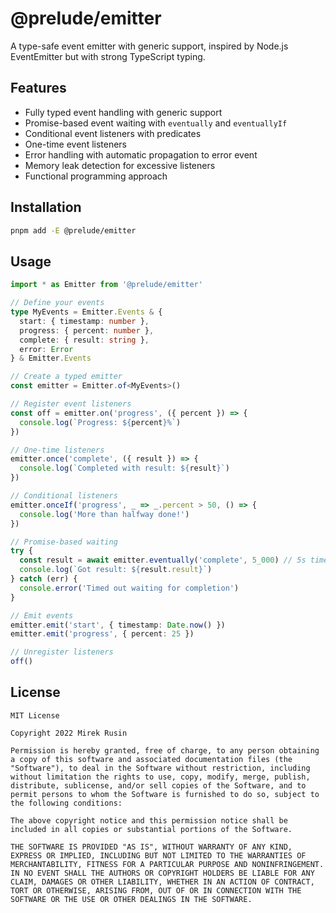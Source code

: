 # @prelude/emitter

A type-safe event emitter with generic support, inspired by Node.js EventEmitter but with strong TypeScript typing.

## Features

- Fully typed event handling with generic support
- Promise-based event waiting with `eventually` and `eventuallyIf`
- Conditional event listeners with predicates
- One-time event listeners
- Error handling with automatic propagation to error event
- Memory leak detection for excessive listeners
- Functional programming approach

## Installation

```bash
pnpm add -E @prelude/emitter
```

## Usage

```ts
import * as Emitter from '@prelude/emitter'

// Define your events
type MyEvents = Emitter.Events & {
  start: { timestamp: number },
  progress: { percent: number },
  complete: { result: string },
  error: Error
} & Emitter.Events

// Create a typed emitter
const emitter = Emitter.of<MyEvents>()

// Register event listeners
const off = emitter.on('progress', ({ percent }) => {
  console.log(`Progress: ${percent}%`)
})

// One-time listeners
emitter.once('complete', ({ result }) => {
  console.log(`Completed with result: ${result}`)
})

// Conditional listeners
emitter.onceIf('progress', _ => _.percent > 50, () => {
  console.log('More than halfway done!')
})

// Promise-based waiting
try {
  const result = await emitter.eventually('complete', 5_000) // 5s timeout
  console.log(`Got result: ${result.result}`)
} catch (err) {
  console.error('Timed out waiting for completion')
}

// Emit events
emitter.emit('start', { timestamp: Date.now() })
emitter.emit('progress', { percent: 25 })

// Unregister listeners
off()
```

## License

```
MIT License

Copyright 2022 Mirek Rusin

Permission is hereby granted, free of charge, to any person obtaining a copy of this software and associated documentation files (the "Software"), to deal in the Software without restriction, including without limitation the rights to use, copy, modify, merge, publish, distribute, sublicense, and/or sell copies of the Software, and to permit persons to whom the Software is furnished to do so, subject to the following conditions:

The above copyright notice and this permission notice shall be included in all copies or substantial portions of the Software.

THE SOFTWARE IS PROVIDED "AS IS", WITHOUT WARRANTY OF ANY KIND, EXPRESS OR IMPLIED, INCLUDING BUT NOT LIMITED TO THE WARRANTIES OF MERCHANTABILITY, FITNESS FOR A PARTICULAR PURPOSE AND NONINFRINGEMENT. IN NO EVENT SHALL THE AUTHORS OR COPYRIGHT HOLDERS BE LIABLE FOR ANY CLAIM, DAMAGES OR OTHER LIABILITY, WHETHER IN AN ACTION OF CONTRACT, TORT OR OTHERWISE, ARISING FROM, OUT OF OR IN CONNECTION WITH THE SOFTWARE OR THE USE OR OTHER DEALINGS IN THE SOFTWARE.
```
